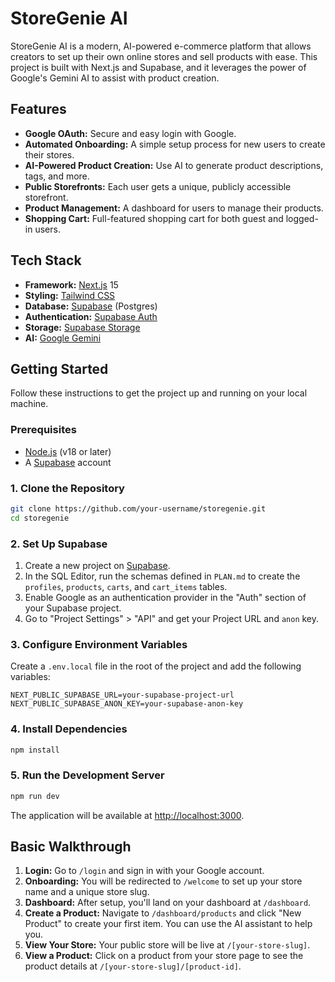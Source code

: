 # StoreGenie AI

StoreGenie AI is a modern, AI-powered e-commerce platform that allows creators to set up their own online stores and sell products with ease. This project is built with Next.js and Supabase, and it leverages the power of Google's Gemini AI to assist with product creation.

## Features

- **Google OAuth:** Secure and easy login with Google.
- **Automated Onboarding:** A simple setup process for new users to create their stores.
- **AI-Powered Product Creation:** Use AI to generate product descriptions, tags, and more.
- **Public Storefronts:** Each user gets a unique, publicly accessible storefront.
- **Product Management:** A dashboard for users to manage their products.
- **Shopping Cart:** Full-featured shopping cart for both guest and logged-in users.

## Tech Stack

- **Framework:** [Next.js](https://nextjs.org/) 15
- **Styling:** [Tailwind CSS](https://tailwindcss.com/)
- **Database:** [Supabase](https://supabase.io/) (Postgres)
- **Authentication:** [Supabase Auth](https://supabase.io/docs/guides/auth)
- **Storage:** [Supabase Storage](https://supabase.io/docs/guides/storage)
- **AI:** [Google Gemini](https://ai.google.dev/)

## Getting Started

Follow these instructions to get the project up and running on your local machine.

### Prerequisites

- [Node.js](https://nodejs.org/en/) (v18 or later)
- A [Supabase](https://supabase.io/) account

### 1. Clone the Repository

```bash
git clone https://github.com/your-username/storegenie.git
cd storegenie
```

### 2. Set Up Supabase

1.  Create a new project on [Supabase](https://supabase.io/).
2.  In the SQL Editor, run the schemas defined in `PLAN.md` to create the `profiles`, `products`, `carts`, and `cart_items` tables.
3.  Enable Google as an authentication provider in the "Auth" section of your Supabase project.
4.  Go to "Project Settings" > "API" and get your Project URL and `anon` key.

### 3. Configure Environment Variables

Create a `.env.local` file in the root of the project and add the following variables:

```
NEXT_PUBLIC_SUPABASE_URL=your-supabase-project-url
NEXT_PUBLIC_SUPABASE_ANON_KEY=your-supabase-anon-key
```

### 4. Install Dependencies

```bash
npm install
```

### 5. Run the Development Server

```bash
npm run dev
```

The application will be available at [http://localhost:3000](http://localhost:3000).

## Basic Walkthrough

1.  **Login:** Go to `/login` and sign in with your Google account.
2.  **Onboarding:** You will be redirected to `/welcome` to set up your store name and a unique store slug.
3.  **Dashboard:** After setup, you'll land on your dashboard at `/dashboard`.
4.  **Create a Product:** Navigate to `/dashboard/products` and click "New Product" to create your first item. You can use the AI assistant to help you.
5.  **View Your Store:** Your public store will be live at `/[your-store-slug]`.
6.  **View a Product:** Click on a product from your store page to see the product details at `/[your-store-slug]/[product-id]`.
